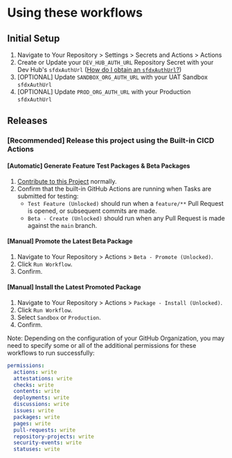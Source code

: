# Using these workflows

## Initial Setup
1. Navigate to Your Repository > Settings > Secrets and Actions > Actions
2. Create or Update your `DEV_HUB_AUTH_URL` Repository Secret with your Dev Hub's `sfdxAuthUrl` ([How do I obtain an `sfdxAuthUrl`?](https://github.com/Nimba-Solutions/.github/wiki/Obtain-an-SFDX-Auth-URL))
3. [OPTIONAL] Update `SANDBOX_ORG_AUTH_URL` with your UAT Sandbox `sfdxAuthUrl`
4. [OPTIONAL] Update `PROD_ORG_AUTH_URL` with your Production `sfdxAuthUrl`

## Releases

### [Recommended] Release this project using the Built-in CICD Actions

#### [Automatic] Generate Feature Test Packages & Beta Packages
1. [Contribute to this Project](https://github.com/Nimba-Solutions/NYS-Foundations/blob/main/README.md#development) normally.
2. Confirm that the built-in GitHub Actions are running when Tasks are submitted for testing:
   -  `Test Feature (Unlocked)` should run when a `feature/**` Pull Request is opened, or subsequent commits are made.
   -  `Beta - Create (Unlocked)` should run when any Pull Request is made against the `main` branch.

#### [Manual] Promote the Latest Beta Package
1. Navigate to Your Repository > Actions > `Beta - Promote (Unlocked)`.
2. Click `Run Workflow`.
3. Confirm.

#### [Manual] Install the Latest Promoted Package
1. Navigate to Your Repository > Actions > `Package - Install (Unlocked)`.
2. Click `Run Workflow`.
3. Select `Sandbox` or `Production`.
4. Confirm.

Note: Depending on the configuration of your GitHub Organization, you may need to specify some or all of the additional permissions for these workflows to run successfully:

```yml
permissions:
  actions: write
  attestations: write
  checks: write
  contents: write
  deployments: write
  discussions: write
  issues: write
  packages: write
  pages: write
  pull-requests: write
  repository-projects: write
  security-events: write
  statuses: write
```
